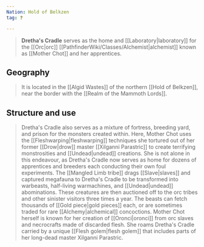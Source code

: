 ```yaml
---
Nation: Hold of Belkzen
tag: ❓

---
```


> **Dretha's Cradle** serves as the home and [[Laboratory|laboratory]] for the [[Orc|orc]] [[PathfinderWiki/Classes/Alchemist|alchemist]] known as [[Mother Chot]] and her apprentices.


## Geography

> It is located in the [[Algid Wastes]] of the northern [[Hold of Belkzen]], near the border with the [[Realm of the Mammoth Lords]].


## Structure and use

> Dretha's Cradle also serves as a mixture of fortress, breeding yard, and prison for the monsters created within. Here, Mother Chot uses the [[Fleshwarping|fleshwarping]] techniques she tortured out of her former [[Drow|drow]] master [[Xilganni Parastric]] to create terrifying monstrosities and [[Undead|undead]] creations.
> She is not alone in this endeavour, as Dretha's Cradle now serves as home for dozens of apprentices and breeders each conducting their own foul experiments. The [[Mangled Limb tribe]] drags [[Slave|slaves]] and captured megafauna to Dretha's Cradle to be transformed into warbeasts, half-living warmachines, and [[Undead|undead]] abominations.
> These creatures are then auctioned off to the orc tribes and other sinister visitors three times a year. The beasts can fetch thousands of [[Gold piece|gold pieces]] each, or are sometimes traded for rare [[Alchemy|alchemical]] concoctions. Mother Chot herself is known for her creation of [[Oronci|oronci]] from orc slaves and necrocrafts made of discarded flesh.
> She roams Dretha's Cradle carried by a unique [[Flesh golem|flesh golem]] that includes parts of her long-dead master Xilganni Parastric.








